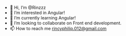 - 👋 Hi, I’m @Rinzzz
- 👀 I’m interested in Angular!
- 🌱 I’m currently learning Angular!
- 💞️ I’m looking to collaborate on Front end development.
- 📫 How to reach me rincyphilip.012@gmail.com

<!---
Rinzzz/Rinzzz is a ✨ special ✨ repository because its `README.md` (this file) appears on your GitHub profile.
You can click the Preview link to take a look at your changes.
--->
